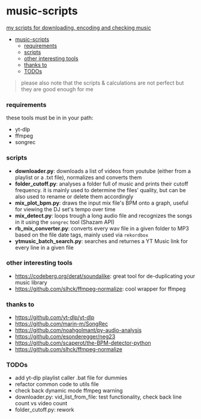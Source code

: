 
# music-scripts
<u>my scripts for downloading, encoding and checking music</u>

- [music-scripts](#music-scripts)
    - [requirements](#requirements)
    - [scripts](#scripts)
    - [other interesting tools](#other-interesting-tools)
    - [thanks to](#thanks-to)
    - [TODOs](#todos)


>please also note that the scripts & calculations are not perfect but they are good enough for me

### requirements

these tools must be in in your path:
- yt-dlp
- ffmpeg
- songrec

### scripts

- **downloader.py**: downloads a list of videos from youtube (either from a playlist or a .txt file), normalizes and converts them
- **folder_cutoff.py**: analyses a folder full of music and prints their cutoff frequency. it is mainly used to determine the files' quality, but can be also used to rename or delete them accordingly
- **mix_plot_bpm.py**: draws the input mix file's BPM onto a graph, useful for viewing the DJ set's tempo over time
- **mix_detect.py**: loops trough a long audio file and recognizes the songs in it using the <code>songrec</code> tool (Shazam API) 
- **rb_mix_converter.py**: converts every wav file in a given folder to MP3 based on the file date tags, mainly used via <code>rekordbox</code>
- **ytmusic_batch_search.py**: searches and returnes a YT Music link for every line in a given file


### other interesting tools
- <https://codeberg.org/derat/soundalike>: great tool for de-duplicating your music library
- <https://github.com/slhck/ffmpeg-normalize>:  cool wrapper for ffmpeg
  
### thanks to
- https://github.com/yt-dlp/yt-dlp
- https://github.com/marin-m/SongRec
- https://github.com/noahgolmant/py-audio-analysis 
- https://github.com/esonderegger/neg23 
- https://github.com/scaperot/the-BPM-detector-python 
- https://github.com/slhck/ffmpeg-normalize


### TODOs
- add yt-dlp playlist caller .bat file for dummies
- refactor common code to utils file
- check back dynamic mode ffmpeg warning
- downloader.py: vid_list_from_file: test functionality, check back line count vs video count
- folder_cutoff.py: rework